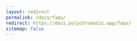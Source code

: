 ```yaml
---
layout: redirect
permalink: /docs/faqs/
redirect: https://docs.polychromatic.app/faqs/
sitemap: false
---
```

